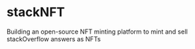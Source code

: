 # stackNFT
Building an open-source NFT minting platform to mint and sell stackOverflow answers as NFTs
